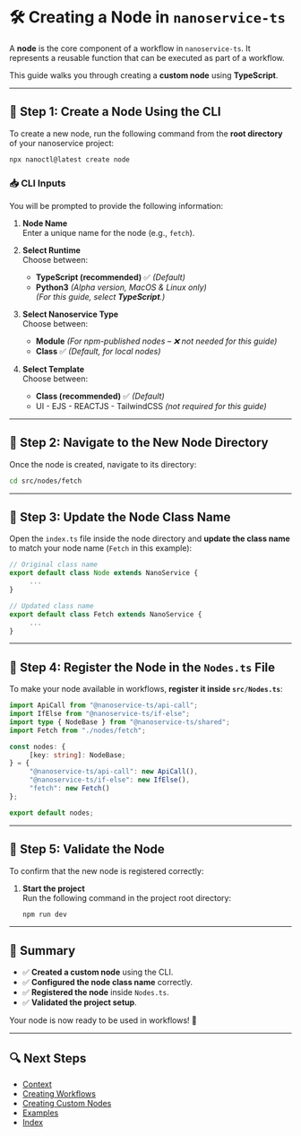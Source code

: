 # 🛠 Creating a Node in `nanoservice-ts`

A **node** is the core component of a workflow in `nanoservice-ts`. It represents a reusable function that can be executed as part of a workflow.

This guide walks you through creating a **custom node** using **TypeScript**.

---

## 📌 Step 1: Create a Node Using the CLI

To create a new node, run the following command from the **root directory** of your nanoservice project:

```bash
npx nanoctl@latest create node
```

### 📥 CLI Inputs

You will be prompted to provide the following information:

1. **Node Name**  
    Enter a unique name for the node (e.g., `fetch`).

2. **Select Runtime**  
    Choose between:
    - **TypeScript (recommended)** ✅ *(Default)*
    - **Python3** *(Alpha version, MacOS & Linux only)*  
    *(For this guide, select **TypeScript**.)*

3. **Select Nanoservice Type**  
    Choose between:
    - **Module** *(For npm-published nodes – ❌ not needed for this guide)*
    - **Class** ✅ *(Default, for local nodes)*

4. **Select Template**  
    Choose between:
    - **Class (recommended)** ✅ *(Default)*
    - UI - EJS - REACTJS - TailwindCSS *(not required for this guide)*

---

## 📌 Step 2: Navigate to the New Node Directory

Once the node is created, navigate to its directory:

```bash
cd src/nodes/fetch
```

---

## 📌 Step 3: Update the Node Class Name

Open the `index.ts` file inside the node directory and **update the class name** to match your node name (`Fetch` in this example):

```typescript
// Original class name
export default class Node extends NanoService {
     ...
}

// Updated class name
export default class Fetch extends NanoService {
     ...
}
```

---

## 📌 Step 4: Register the Node in the `Nodes.ts` File

To make your node available in workflows, **register it inside `src/Nodes.ts`**:

```typescript
import ApiCall from "@nanoservice-ts/api-call";
import IfElse from "@nanoservice-ts/if-else";
import type { NodeBase } from "@nanoservice-ts/shared";
import Fetch from "./nodes/fetch";

const nodes: {
     [key: string]: NodeBase;
} = {
     "@nanoservice-ts/api-call": new ApiCall(),
     "@nanoservice-ts/if-else": new IfElse(),
     "fetch": new Fetch()
};

export default nodes;
```

---

## 📌 Step 5: Validate the Node

To confirm that the new node is registered correctly:

1. **Start the project**  
    Run the following command in the project root directory:

    ```bash
    npm run dev
    ```

---

## 🎯 Summary

- ✅ **Created a custom node** using the CLI.  
- ✅ **Configured the node class name** correctly.  
- ✅ **Registered the node** inside `Nodes.ts`.  
- ✅ **Validated the project setup**.

Your node is now ready to be used in workflows! 🎉

---

## 🔍 Next Steps

- [Context](../Core_Concepts/Context.md)
- [Creating Workflows](../CLI_Commands/Create_Workflow.md)  
- [Creating Custom Nodes](../CLI_Commands/Create_Node.md)  
- [Examples](../examples.md)
- [Index](../index.md)